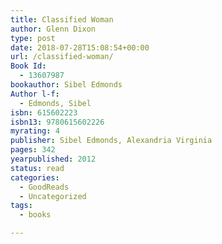 ```yaml
---
title: Classified Woman
author: Glenn Dixon
type: post
date: 2018-07-28T15:08:54+00:00
url: /classified-woman/
Book Id:
  - 13607987
bookauthor: Sibel Edmonds
Author l-f:
  - Edmonds, Sibel
isbn: 615602223
isbn13: 9780615602226
myrating: 4
publisher: Sibel Edmonds, Alexandria Virginia
pages: 342
yearpublished: 2012
status: read
categories:
  - GoodReads
  - Uncategorized
tags:
  - books

---
```

